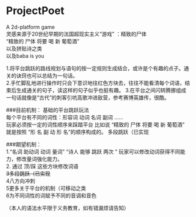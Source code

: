 # ProjectPoet
A 2d-platform game  
灵感来源于20世纪早期的法国超现实主义“游戏” ：精致的尸体  
“精致的 尸体 将要 喝 新 葡萄酒”  
以及拼贴诗之类  
以及baba is you  
  
1.将平台跳跃的路线规划与语句的按一定规则生成结合，或许是个有趣的点子。通关的诀窍也可以总结为一句话。  
2.手忙脚乱地进行操作时只会下意识地往红色方块去，往往不能看清每个词语，结束后生成通关的句子，读这样的句子似乎也挺有趣。
3.在平台之间闪转腾挪组成一句话就像是“古代”的刺客引吭高歌冲进敌营，参考赛博英雄传，很酷。
  
###目前机制：
基础的平台跳跃玩法  
每个平台有不同的词性：形容词 动词 名词 副词 ……  
玩家必须按一定的词性顺序来踩踏平台 比如说 “精致的 尸体 将要 喝 新 葡萄酒” 就是按照 “形 名 副 动 形 名”的顺序构成的。
多段跳跃（已实现    
  
###期望机制：  
1.“名词 助动词 动词 量词” “诗人 能够 跳跃 两次 ” 玩家可以修改动词获得不同能力，修改量词强化能力。  
2. 通过 顶/踩 这些方块修改词语  
~~3多段跳跃（已实现~~  
4八方向冲刺  
5更多关于平台的机制（可移动之类  
6为不同词性的词赋予不同的音调和音色  
  
（本人的语法水平限于义务教育，如有错漏烦请告知）

